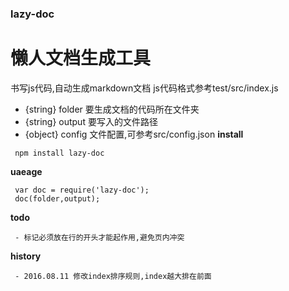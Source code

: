 ###  lazy-doc

# 懒人文档生成工具
 书写js代码,自动生成markdown文档
 js代码格式参考test/src/index.js
* {string} folder 要生成文档的代码所在文件夹
* {string} output 要写入的文件路径
* {object} config 文件配置,可参考src/config.json
**install**
```
 npm install lazy-doc
```
**uaeage**
```
 var doc = require('lazy-doc');
 doc(folder,output);
```
**todo**
```
 - 标记必须放在行的开头才能起作用,避免页内冲突
```
**history**
```
 - 2016.08.11 修改index排序规则,index越大排在前面
```

